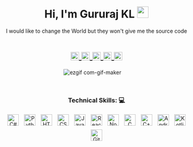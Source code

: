 <h1 align="center">Hi, I'm Gururaj KL 
  <img src="https://raw.githubusercontent.com/iampavangandhi/iampavangandhi/master/gifs/Hi.gif" 
       width="30px">
  </h2></h1>

<p align="center">I would like to change the World but they won't give me the source code

<h1 align="center">
<a href="https://www.instagram.com/gururajstagram/">
  <img align="center" 
       alt="Lunox's Instagram" 
       height = "22px"
       width="22px" 
       src="https://user-images.githubusercontent.com/54950082/160267010-b1d2d9ad-71b5-4bb4-bce6-726a8da0292e.png" />
  </a>
  
<a href="https://www.linkedin.com/in/gururaj-kl-33363b188/">
  <img align="center" 
       alt="Linkdein" 
       width="22px" 
       src="https://user-images.githubusercontent.com/54950082/160267055-10fa08c3-c93a-4b03-9f72-4d11077f4370.png" />
  </a>

<a href="https://stackoverflow.com/users/16006347/gururaj-kl">
  <img align="center" 
       alt="Stack Overflow" 
       width="22px" 
       src="https://user-images.githubusercontent.com/54950082/160267081-1528a0a4-ec24-4ec9-9294-a8c516ebb8ec.png" />
  </a>
  
<a href="mailto:gururajragavendra7@gmail.com">
  <img align="center" 
       alt="Gmail" 
       width="22px" 
       src="https://user-images.githubusercontent.com/54950082/160267096-163b71c2-9047-4fea-a754-a43fe6a55b12.png" />
  </a>
  
  <a href="https://www.facebook.com/gururaj.ragavendra/">
  <img align="center" 
       alt="facebook" 
       width="22px" 
       src="https://user-images.githubusercontent.com/54950082/160267217-309e12e4-cf99-4978-beb1-0373f781a4b4.png" />
  </a>
</h1>

&nbsp;&nbsp;&nbsp;&nbsp;&nbsp;&nbsp;&nbsp;&nbsp;&nbsp;&nbsp;&nbsp;&nbsp;&nbsp;&nbsp;&nbsp;&nbsp;&nbsp;&nbsp;&nbsp;&nbsp;&nbsp;&nbsp;&nbsp;&nbsp;&nbsp;&nbsp;&nbsp;&nbsp;&nbsp;&nbsp;
&nbsp;&nbsp;&nbsp;&nbsp;&nbsp;&nbsp;&nbsp;&nbsp;&nbsp;&nbsp;
![ezgif com-gif-maker](https://user-images.githubusercontent.com/55005374/95673501-37764680-0b66-11eb-8ee1-d4f4a2b285d9.gif)

&nbsp;

<p>
  <h3 align="center"><strong> Technical Skills: 💻 </strong></h3>
</p>

<p align="center">
  <img height="30" width="30" src="https://user-images.githubusercontent.com/54950082/230780600-eb4f8abc-0a4a-4fe9-8552-9fcedff4b0b8.png" alt="C#" style="margin: 5px;" />
  <img height="30" width="30" src="https://user-images.githubusercontent.com/54950082/160266593-8113a8fe-b378-45f9-bb5e-9de35f6a3c4a.png" alt="Python" style="margin: 5px;" />
  <img height="30" width="30" src="https://user-images.githubusercontent.com/54950082/160266661-abaa1c23-8039-4af9-abd0-40b6376c44e8.png" alt="HTML" style="margin: 5px;" />
  <img height="30" width="30" src="https://user-images.githubusercontent.com/54950082/160266688-51503614-acde-46cd-a92e-ba3f68918f53.png" alt="CSS" style="margin: 5px;" />
  <img height="30" width="30" src="https://user-images.githubusercontent.com/54950082/160266711-4e1befad-c704-4f50-a6c5-0ac9e972c6fe.png" alt="JavaScript" style="margin: 5px;" />
  <img height="30" width="30" src="https://user-images.githubusercontent.com/54950082/160266910-9432372c-fa93-46ac-ae1e-7cfd713ff05e.png" alt="React" style="margin: 5px;" />
  <img height="30" width="30" src="https://user-images.githubusercontent.com/54950082/160266937-c0faf397-f7f9-4a99-a4cb-9f5c27727120.png" alt="NodeJS" style="margin: 5px;" />
  <img height="30" width="30" src="https://user-images.githubusercontent.com/54950082/160266783-03dd4395-d374-497b-8218-493fa2a4710b.png" alt="C" style="margin: 5px;" />
  <img height="30" width="30"" src="https://user-images.githubusercontent.com/54950082/160266746-b8904bc7-a315-44d2-a530-f20371ad4623.png" alt="C++" style="margin: 5px;" />
  <img height="30" width="30" src="https://user-images.githubusercontent.com/54950082/160266822-8a02c787-6448-4798-ad32-cda9c0fe8c52.png" alt="Android" style="margin: 5px;" />
  <img height="30" width="30" src="https://user-images.githubusercontent.com/54950082/160266864-03955f00-8c38-4ba7-b44e-51644cabc8a9.png" alt="Kotlin" style="margin: 5px;" />
  <img height="30" width="30" src="https://user-images.githubusercontent.com/54950082/160266979-86e441c1-a137-4f91-b69e-fbd2d94e698c.png" alt="Git" style="margin: 5px;" />
</p>
  
&nbsp;
&nbsp;
